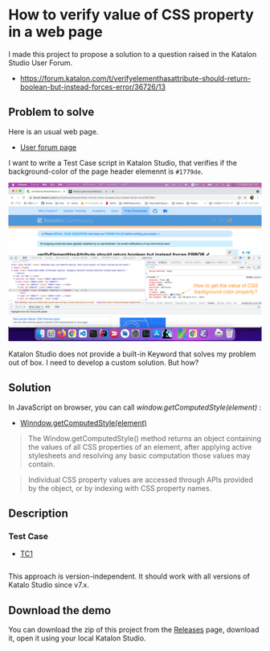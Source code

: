 # How to verify value of CSS property in a web page

I made this project to propose a solution to a question raised in the Katalon Studio User Forum.

- https://forum.katalon.com/t/verifyelementhasattribute-should-return-boolean-but-instead-forces-error/36726/13

## Problem to solve

Here is an usual web page.

- [User forum page](https://forum.katalon.com/t/verifyelementhasattribute-should-return-boolean-but-instead-forces-error/36726/)

I want to write a Test Case script in Katalon Studio, that verifies if the background-color of the page header elemennt is `#1779de`.

![screenshot](docs/images/screenshot.png)

Katalon Studio does not provide a built-in Keyword that solves my problem out of box. I need to develop a custom solution. But how?

## Solution

In JavaScript on browser, you can call *window.getComputedStyle(element)* :

- [Winndow.getComputedStyle(element)](https://developer.mozilla.org/en-US/docs/Web/API/Window/getComputedStyle)

>The Window.getComputedStyle() method returns an object containing the values of all CSS properties of an element, after applying active stylesheets and resolving any basic computation those values may contain.

>Individual CSS property values are accessed through APIs provided by the object, or by indexing with CSS property names.


## Description

### Test Case

- [TC1](Scripts/TC1/Script1638054110108.groovy)

```Scripts/TC1/Script1638054110108.groovy
```


This approach is version-independent. It should work with all versions of Katalo Studio since v7.x.

## Download the demo

You can download the zip of this project from the [Releases](https://github.com/kazurayam/ks_verify_CSS_property_computed/releases) page, download it, open it using your local Katalon Studio.
